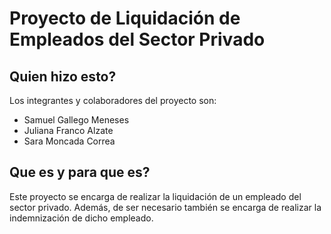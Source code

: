 # **Proyecto de Liquidación de Empleados del Sector Privado**

## **Quien hizo esto?**

Los integrantes y colaboradores del proyecto son:

- Samuel Gallego Meneses
- Juliana Franco Alzate
- Sara Moncada Correa

## **Que es y para que es?**

Este proyecto se encarga de realizar la liquidación de un empleado del sector privado. Además, de ser necesario también se encarga de realizar la indemnización de dicho empleado.